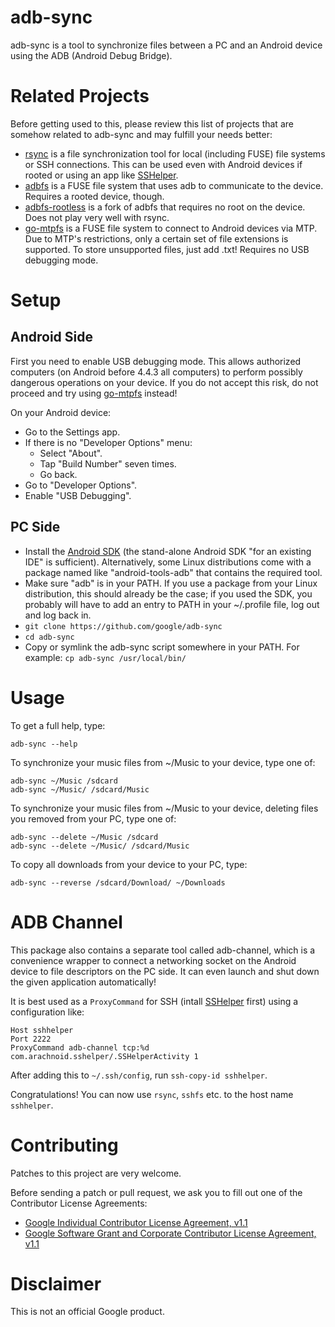 adb-sync
========

adb-sync is a tool to synchronize files between a PC and an Android device
using the ADB (Android Debug Bridge).

Related Projects
================

Before getting used to this, please review this list of projects that are
somehow related to adb-sync and may fulfill your needs better:

* [rsync](http://rsync.samba.org/) is a file synchronization tool for local
  (including FUSE) file systems or SSH connections. This can be used even with
  Android devices if rooted or using an app like
  [SSHelper](https://play.google.com/store/apps/details?id=com.arachnoid.sshelper).
* [adbfs](http://collectskin.com/adbfs/) is a FUSE file system that uses adb to
  communicate to the device. Requires a rooted device, though.
* [adbfs-rootless](https://github.com/spion/adbfs-rootless) is a fork of adbfs
  that requires no root on the device. Does not play very well with rsync.
* [go-mtpfs](https://github.com/hanwen/go-mtpfs) is a FUSE file system to
  connect to Android devices via MTP. Due to MTP's restrictions, only a certain
  set of file extensions is supported. To store unsupported files, just add
  .txt! Requires no USB debugging mode.

Setup
=====

Android Side
------------

First you need to enable USB debugging mode. This allows authorized computers
(on Android before 4.4.3 all computers) to perform possibly dangerous
operations on your device. If you do not accept this risk, do not proceed and
try using [go-mtpfs](https://github.com/hanwen/go-mtpfs) instead!

On your Android device:

* Go to the Settings app.
* If there is no "Developer Options" menu:
  * Select "About".
  * Tap "Build Number" seven times.
  * Go back.
* Go to "Developer Options".
* Enable "USB Debugging".

PC Side
-------

* Install the [Android SDK](http://developer.android.com/sdk/index.html) (the
  stand-alone Android SDK "for an existing IDE" is sufficient). Alternatively,
  some Linux distributions come with a package named like "android-tools-adb"
  that contains the required tool.
* Make sure "adb" is in your PATH. If you use a package from your Linux
  distribution, this should already be the case; if you used the SDK, you
  probably will have to add an entry to PATH in your ~/.profile file, log out
  and log back in.
* `git clone https://github.com/google/adb-sync`
* `cd adb-sync`
* Copy or symlink the adb-sync script somewhere in your PATH. For example:
  `cp adb-sync /usr/local/bin/`

Usage
=====

To get a full help, type:

```
adb-sync --help
```

To synchronize your music files from ~/Music to your device, type one of:

```
adb-sync ~/Music /sdcard
adb-sync ~/Music/ /sdcard/Music
```

To synchronize your music files from ~/Music to your device, deleting files you
removed from your PC, type one of:

```
adb-sync --delete ~/Music /sdcard
adb-sync --delete ~/Music/ /sdcard/Music
```

To copy all downloads from your device to your PC, type:

```
adb-sync --reverse /sdcard/Download/ ~/Downloads
```

ADB Channel
===========

This package also contains a separate tool called adb-channel, which is a
convenience wrapper to connect a networking socket on the Android device to
file descriptors on the PC side. It can even launch and shut down the given
application automatically!

It is best used as a `ProxyCommand` for SSH (intall
[SSHelper](https://play.google.com/store/apps/details?id=com.arachnoid.sshelper)
first) using a configuration like:

```
Host sshhelper
Port 2222
ProxyCommand adb-channel tcp:%d com.arachnoid.sshelper/.SSHelperActivity 1
```

After adding this to `~/.ssh/config`, run `ssh-copy-id sshhelper`.

Congratulations! You can now use `rsync`, `sshfs` etc. to the host name
`sshhelper`.

Contributing
============

Patches to this project are very welcome.

Before sending a patch or pull request, we ask you to fill out one of the
Contributor License Agreements:

* [Google Individual Contributor License Agreement, v1.1](https://developers.google.com/open-source/cla/individual)
* [Google Software Grant and Corporate Contributor License Agreement, v1.1](https://developers.google.com/open-source/cla/corporate)

Disclaimer
==========

This is not an official Google product.
